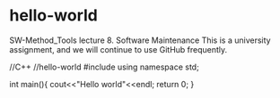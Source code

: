 # hello-world
SW-Method_Tools lecture 8. Software Maintenance
This is a university assignment, and we will continue to use GitHub frequently.

//C++
//hello-world
#include<iostream>
using namespace std;
  
int main(){
  cout<<"Hello world"<<endl;
  return 0;
}
